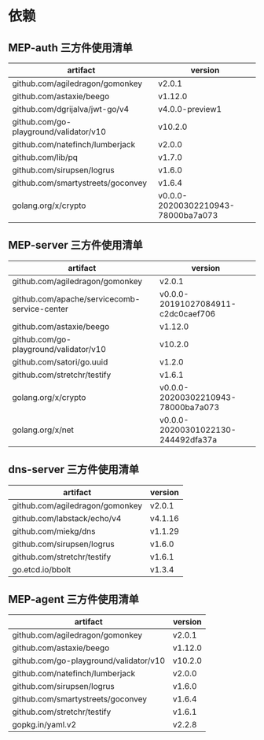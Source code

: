 依赖
================

## MEP-auth 三方件使用清单
| artifact | version  |
|---|---|
|github.com/agiledragon/gomonkey| v2.0.1
|github.com/astaxie/beego| v1.12.0
|github.com/dgrijalva/jwt-go/v4| v4.0.0-preview1
|github.com/go-playground/validator/v10| v10.2.0
|github.com/natefinch/lumberjack| v2.0.0
|github.com/lib/pq | v1.7.0
|github.com/sirupsen/logrus | v1.6.0
|github.com/smartystreets/goconvey| v1.6.4
|golang.org/x/crypto| v0.0.0-20200302210943-78000ba7a073

## MEP-server 三方件使用清单
| artifact | version  |
|---|---|
|github.com/agiledragon/gomonkey |v2.0.1|
|github.com/apache/servicecomb-service-center |v0.0.0-20191027084911-c2dc0caef706|
|github.com/astaxie/beego | v1.12.0|
|github.com/go-playground/validator/v10 |v10.2.0|
|github.com/satori/go.uuid| v1.2.0|
|github.com/stretchr/testify |v1.6.1|
|golang.org/x/crypto |v0.0.0-20200302210943-78000ba7a073|
|golang.org/x/net |v0.0.0-20200301022130-244492dfa37a|

## dns-server 三方件使用清单
| artifact | version  |
|---|---|
|github.com/agiledragon/gomonkey | v2.0.1
|github.com/labstack/echo/v4 | v4.1.16
|github.com/miekg/dns | v1.1.29
|github.com/sirupsen/logrus | v1.6.0
|github.com/stretchr/testify | v1.6.1
|go.etcd.io/bbolt | v1.3.4

## MEP-agent 三方件使用清单
| artifact | version  |
|---|---|
| github.com/agiledragon/gomonkey | v2.0.1
| github.com/astaxie/beego | v1.12.0
| github.com/go-playground/validator/v10 | v10.2.0
| github.com/natefinch/lumberjack | v2.0.0
| github.com/sirupsen/logrus | v1.6.0
| github.com/smartystreets/goconvey | v1.6.4
| github.com/stretchr/testify | v1.6.1
| gopkg.in/yaml.v2 | v2.2.8